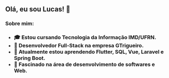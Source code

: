 <h2> Olá, eu sou Lucas! 👋 </h2>
<h3> Sobre mim: <h3>
<ul>
  <li>🎓 Estou cursando Tecnologia da Informação IMD/UFRN. </li>
  <li>💼 Desenvolvedor Full-Stack na empresa GTrigueiro.</li>
  <li>🌱 Atualmente estou aprendendo Flutter, SQL, Vue, Laravel e Spring Boot.</li>
  <li>💬 Fascinado na área de desenvolvimento de softwares e Web.</li>
</ul>


